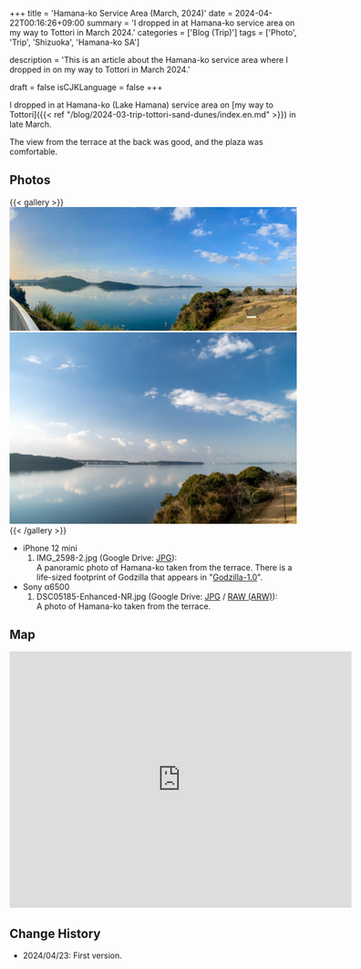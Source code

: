 +++
title = 'Hamana-ko Service Area (March, 2024)'
date = 2024-04-22T00:16:26+09:00
summary = 'I dropped in at Hamana-ko service area on my way to Tottori in March 2024.'
categories = ['Blog (Trip)']
tags = ['Photo', 'Trip', 'Shizuoka', 'Hamana-ko SA']

description = 'This is an article about the Hamana-ko service area where I dropped in on my way to Tottori in March 2024.'

draft = false
isCJKLanguage = false
+++


I dropped in at Hamana-ko (Lake Hamana) service area on [my way to Tottori]({{< ref "/blog/2024-03-trip-tottori-sand-dunes/index.en.md" >}}) in late March.

The view from the terrace at the back was good, and the plaza was comfortable.


## Photos

{{< gallery >}}
  <img src="IMG_2598-2.jpg" alt="IMG_2598-2.jpg" class="grid-w60" />
  <img src="DSC05185-Enhanced-NR.jpg" alt="DSC05185-Enhanced-NR.jpg" class="grid-w40" />
{{< /gallery >}}


- iPhone 12 mini
    1. IMG\_2598-2.jpg (Google Drive: [JPG](https://drive.google.com/file/d/14SM1bAgDHwPqucvioK6lz87Acdof2CJ-/view?usp=sharing)):  
       A panoramic photo of Hamana-ko taken from the terrace.
       There is a life-sized footprint of Godzilla that appears in "[Godzilla-1.0](https://en.wikipedia.org/wiki/Godzilla_Minus_One)".
- Sony α6500
    1. DSC05185-Enhanced-NR.jpg (Google Drive: [JPG](https://drive.google.com/file/d/19QPb3BI8n4JVCdKtmc2SlAdluXJqECPF/view?usp=sharing) / [RAW (ARW)](https://drive.google.com/file/d/11dM5vro8su9hvXZBehhIwwb6Bs8e55gA/view?usp=sharing)):  
       A photo of Hamana-ko taken from the terrace.


## Map

<iframe src="https://www.google.com/maps/embed?pb=!1m18!1m12!1m3!1d3276.9521462651196!2d137.6066219764942!3d34.78197997884623!2m3!1f0!2f0!3f0!3m2!1i1024!2i768!4f13.1!3m3!1m2!1s0x601b272259be1cbb%3A0x7ef95dc95f872643!2z6Iqd55Sf5YWs5ZySIOa1nOWQjea5llNB!5e0!3m2!1sen!2sjp!4v1713826076794!5m2!1sen!2sjp" width="600" height="450" style="border:0;" allowfullscreen="" loading="lazy" referrerpolicy="no-referrer-when-downgrade"></iframe>


## Change History

- 2024/04/23: First version.



